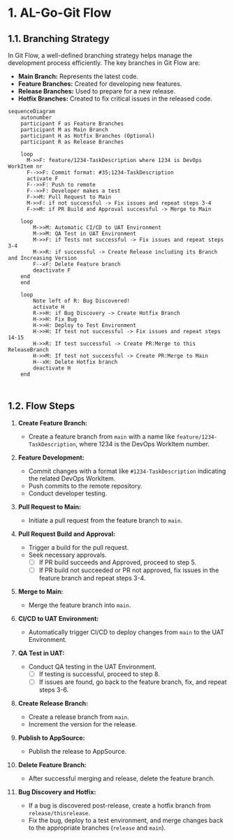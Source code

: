 # 1. AL-Go-Git Flow

## 1.1. Branching Strategy

In Git Flow, a well-defined branching strategy helps manage the development process efficiently. The key branches in Git Flow are:

- **Main Branch:** Represents the latest code.
- **Feature Branches:** Created for developing new features.
- **Release Branches:** Used to prepare for a new release.
- **Hotfix Branches:** Created to fix critical issues in the released code.

```mermaid
sequenceDiagram
    autonumber
    participant F as Feature Branches
    participant M as Main Branch
    participant H as Hotfix Branches (Optional)
    participant R as Release Branches

    loop  
      M->>F: feature/1234-TaskDescription where 1234 is DevOps WorkItem nr
      F-->>F: Commit format: #35;1234-TaskDescription
      activate F
      F-->>F: Push to remote
      F-->>F: Developer makes a test
      F->>M: Pull Request to Main
      M->>F: if not successful -> Fix issues and repeat steps 3-4
      F->>M: if PR Build and Approval successful -> Merge to Main

    loop
        M->>M: Automatic CI/CD to UAT Environment
        M->>M: QA Test in UAT Environment
        M->>F: if Tests not successful -> Fix issues and repeat steps 3-4
        M->>R: if successful -> Create Release including its Branch and Increasing Version
        F--xF: Delete Feature branch
        deactivate F
    end
    end

    loop
        Note left of R: Bug Discovered!
        activate H
        R->>H: if Bug Discovery -> Create Hotfix Branch
        H->>H: Fix Bug
        H->>H: Deploy to Test Environment
        H->>H: If test not successful -> Fix issues and repeat steps 14-15
        H->>R: If test successful -> Create PR:Merge to this ReleaseBranch
        H->>M: If test not successful -> Create PR:Merge to Main
        H--xH: Delete Hotfix branch
        deactivate H
    end
    
```
#

## 1.2. Flow Steps

1. **Create Feature Branch:**
   - Create a feature branch from `main` with a name like `feature/1234-TaskDescription`, where 1234 is the DevOps WorkItem number.

2. **Feature Development:**
   - Commit changes with a format like `#1234-TaskDescription` indicating the related DevOps WorkItem.
   - Push commits to the remote repository.
   - Conduct developer testing.

3. **Pull Request to Main:**
   - Initiate a pull request from the feature branch to `main`.

4. **Pull Request Build and Approval:**
   - Trigger a build for the pull request.
   - Seek necessary approvals.
     - [ ] If PR build succeeds and Approved, proceed to step 5.
     - [ ] If PR build not succeeded or PR not approved, fix issues in the feature branch and repeat steps 3-4.

5. **Merge to Main:**
   - Merge the feature branch into `main`.

6. **CI/CD to UAT Environment:**
   - Automatically trigger CI/CD to deploy changes from `main` to the UAT Environment.

7. **QA Test in UAT:**
   - Conduct QA testing in the UAT Environment.
     - [ ] If testing is successful, proceed to step 8.
     - [ ] If issues are found, go back to the feature branch, fix, and repeat steps 3-6.

8. **Create Release Branch:**
   - Create a release branch from `main`.
   - Increment the version for the release.

9. **Publish to AppSource:**
   - Publish the release to AppSource.

10. **Delete Feature Branch:**
    - After successful merging and release, delete the feature branch.

11. **Bug Discovery and Hotfix:**
    - If a bug is discovered post-release, create a hotfix branch from `release/thisrelease`.
    - Fix the bug, deploy to a test environment, and merge changes back to the appropriate branches (`release` and `main`).

